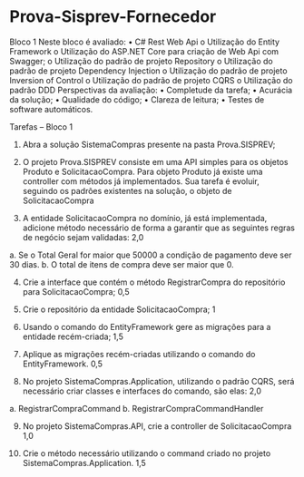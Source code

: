 # Prova-Sisprev-Fornecedor

Bloco 1
Neste bloco é avaliado:
•	C# Rest Web Api
o	Utilização do Entity Framework
o	Utilização do ASP.NET Core para criação de Web Api com Swagger;
o	Utilização do padrão de projeto Repository
o	Utilização do padrão de projeto Dependency Injection
o	Utilização do padrão de projeto Inversion of Control
o	Utilização do padrão de projeto CQRS
o	Utilização do padrão DDD
Perspectivas da avaliação:
•	Completude da tarefa;
•	Acurácia da solução;
•	Qualidade do código;
•	Clareza de leitura;
•	Testes de software automáticos.





Tarefas – Bloco 1

1.	Abra a solução SistemaCompras presente na pasta Prova.SISPREV;

2.	O projeto Prova.SISPREV consiste em uma API simples para os objetos Produto e SolicitacaoCompra. Para objeto Produto já existe uma controller com métodos já implementados. Sua tarefa é evoluir, seguindo os padrões existentes na solução, o objeto de SolicitacaoCompra


3.	A entidade SolicitacaoCompra no domínio, já está implementada, adicione método necessário de forma a garantir que as seguintes regras de negócio sejam validadas: 2,0 

a.	Se o Total Geral for maior que 50000 a condição de pagamento deve ser 30 dias.
b.	O total de itens de compra deve ser maior que 0.

4.	Crie a interface que contém o método RegistrarCompra do repositório para SolicitacaoCompra; 0,5 

5.	Crie o repositório da entidade SolicitacaoCompra; 1 

6.	Usando o comando do EntityFramework gere as migrações para a entidade recém-criada; 1,5 

7.	Aplique as migrações recém-criadas utilizando o comando do EntityFramework. 0,5 
 
8.	No projeto SistemaCompras.Application, utilizando o padrão CQRS, será necessário criar classes e interfaces do comando, são elas: 2,0 

a.	RegistrarCompraCommand
b.	RegistrarCompraCommandHandler 

9.	No projeto SistemaCompras.API, crie a controller de SolicitacaoCompra 1,0 

10.	Crie o método necessário utilizando o command criado no projeto SistemaCompras.Application. 1,5 
